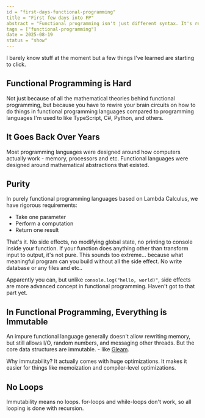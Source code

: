 ```yaml
---
id = "first-days-functional-programming"
title = "First few days into FP"
abstract = "Functional programming isn't just different syntax. It's rewiring how you think about solving problems, and that mental shift is harder than any mathematical theory."
tags = ["functional-programming"]
date = 2025-08-19
status = "show"
---
```


I barely know stuff at the moment but a few things I've learned are starting to click.

## Functional Programming is Hard

Not just because of all the mathematical theories behind functional programming, but because you have to rewire your brain circuits on how to do things in functional programming languages compared to programming languages I'm used to like TypeScript, C#, Python, and others.

## It Goes Back Over Years

Most programming languages were designed around how computers actually work - memory, processors and etc. Functional languages were designed around mathematical abstractions that existed.

## Purity

In purely functional programming languages based on Lambda Calculus, we have rigorous requirements:

- Take one parameter
- Perform a computation
- Return one result

That's it. No side effects, no modifying global state, no printing to console inside your function. If your function does anything other than transform input to output, it's not pure. This sounds too extreme... because what meaningful program can you build without all the side effect. No write database or any files and etc..

Apparently you can, but unlike `console.log("hello, world)"`, side effects are more advanced concept in functional programming. Haven't got to that part yet.

## In Functional Programming, Everything is Immutable

An impure functional language generally doesn't allow rewriting memory, but still allows I/O, random numbers, and messaging other threads. But the core data structures are immutable. - like [Gleam](https://gleam.run/frequently-asked-questions/).

Why immutability? It actually comes with huge optimizations. It makes it easier for things like memoization and compiler-level optimizations.

## No Loops

Immutability means no loops. for-loops and while-loops don't work, so all looping is done with recursion.
